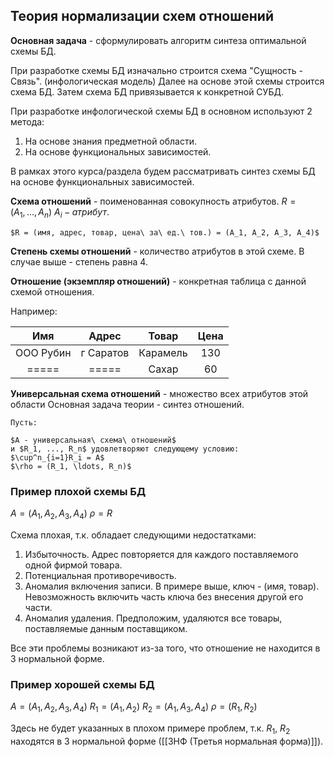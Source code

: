 ## Теория нормализации схем отношений

**Основная задача** - сформулировать алгоритм синтеза оптимальной схемы БД.

При разработке схемы БД изначально строится схема "Сущность - Связь". (инфологическая модель) Далее на основе этой схемы строится схема БД. Затем схема БД привязывается к конкретной СУБД.

При разработке инфологической схемы БД в основном используют 2 метода:
1) На основе знания предметной области.
2) На основе функциональных зависимостей.

В рамках этого курса/раздела будем рассматривать синтез схемы БД на основе функциональных зависимостей.


**Схема отношений** - поименованная совокупность атрибутов.
$R = (A_1, ..., A_n)$
$A_i - атрибут.$

```ad-example
$R = (имя, адрес, товар, цена\ за\ ед.\ тов.) = (A_1, A_2, A_3, A_4)$
```

**Степень схемы отношений** - количество атрибутов в этой схеме.
В случае выше - степень равна 4.


**Отношение (экземпляр отношений)** - конкретная таблица с данной схемой отношения.


Например:

|    Имя    |   Адрес   |  Товар   | Цена |
|:---------:|:---------:|:--------:|:----:|
| ООО Рубин | г Саратов | Карамель | 130  |
|   =====   |   =====   |  Сахар   |  60  |


**Универсальная схема отношений** - множество всех атрибутов этой области
Основная задача теории - синтез отношений.

```ad-example "Hi"
Пусть:

$А - универсальная\ схема\ отношений$
и $R_1, ..., R_n$ удовлетворяют следующему условию:
$\cup^n_{i=1}R_i = A$ 
$\rho = (R_1, \ldots, R_n)$
```


### Пример плохой схемы БД
$A = (A_1, A_2, A_3, A_4)$
$\rho = R$

Схема плохая, т.к. обладает следующими недостатками:
1. Избыточность. Адрес повторяется для каждого поставляемого одной фирмой товара.
2. Потенциальная противоречивость.
3. Аномалия включения записи. В примере выше, ключ - (имя, товар). Невозможность включить часть ключа без внесения другой его части.
4. Аномалия удаления. Предположим, удаляются все товары, поставляемые данным поставщиком.

Все эти проблемы возникают из-за того, что отношение не находится в 3 нормальной форме.

### Пример хорошей схемы БД
$A = (A_1, A_2, A_3, A_4)$
$R_1= (A_1, A_2)$
$R_2 = (A_1, A_3, A_4)$
$\rho = (R_1, R_2)$

Здесь не будет указанных в плохом примере проблем, т.к. $R_1$, $R_2$ находятся в 3 нормальной форме ([[3НФ (Третья нормальная форма)]]).
